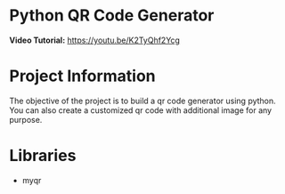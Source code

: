 # Python QR Code Generator

**Video Tutorial:** https://youtu.be/K2TyQhf2Ycg

# Project Information

The objective of the project is to build a qr code generator using python. You can also create a customized qr code with additional image for any purpose.

# Libraries

- myqr

